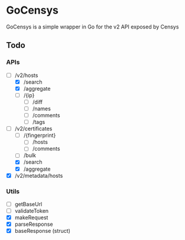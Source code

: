 # GoCensys

GoCensys is a simple wrapper in Go for the v2 API exposed by Censys

## Todo

### APIs
- [ ] /v2/hosts
  - [x] /search
  - [x] /aggregate
  - [ ] /{ip}
    - [ ] /diff
    - [ ] /names
    - [ ] /comments
    - [ ] /tags
- [ ] /v2/certificates
  - [ ] /{fingerprint}
    - [ ] /hosts
    - [ ] /comments
  - [ ] /bulk
  - [x] /search
  - [x] /aggregate
- [x] /v2/metadata/hosts

### Utils
- [ ] getBaseUrl
- [ ] validateToken
- [x] makeRequest
- [x] parseResponse
- [x] baseResponse (struct)
